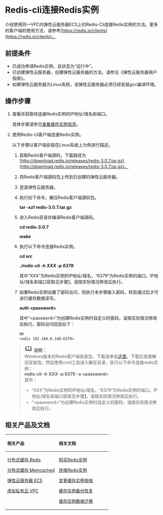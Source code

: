 # Redis-cli连接Redis实例<a name="ZH-CN_TOPIC_0144197337"></a>

介绍使用同一VPC内弹性云服务器ECS上的Redis-Cli连接Redis实例的方法。更多的客户端的使用方法，请参考[https://redis.io/clients](https://redis.io/clients)。

## 前提条件<a name="zh-cn_topic_0082114847_section1502270695932"></a>

-   已成功申请Redis实例，且状态为“运行中”。
-   已创建弹性云服务器，创建弹性云服务器的方法，请参见《弹性云服务器用户指南》。
-   如果弹性云服务器为Linux系统，该弹性云服务器必须已经安装gcc编译环境。

## 操作步骤<a name="zh-cn_topic_0082114847_section596432855917"></a>

1.  <a name="zh-cn_topic_0082114847_li5799181918288"></a>查看并获取待连接Redis实例的IP地址/域名和端口。

    具体步骤请参见[查看缓存实例信息](查看缓存实例信息.md#ZH-CN_TOPIC_0144197334)。

2.  使用Redis-cli客户端连接Redis实例。

    以下步骤以客户端安装在Linux系统上为例进行描述。

    1.  获取Redis客户端源码，下载路径为[http://download.redis.io/releases/redis-3.0.7.tar.gz](http://download.redis.io/releases/redis-3.0.7.tar.gz)。
    2.  将Redis客户端源码包上传到已创建的弹性云服务器。
    3.  登录弹性云服务器。
    4.  执行如下命令，解压Redis客户端源码包。

        **tar -xzf redis-3.0.7.tar.gz**

    5.  进入Redis目录并编译Redis客户端源码。

        **cd redis-3.0.7**

        **make**

    6.  执行以下命令连接Redis实例。

        **cd src**

        _**./redis-cli -h**_ _**XXX -p 6379**_

        其中“XXX“为Redis实例的IP地址/域名，“6379“为Redis实例的端口。IP地址/域名和端口获取见步骤[1](#zh-cn_topic_0082114847_li5799181918288)，请按实际情况修改后执行。

    7.  如果Redis实例设置了密码访问，则执行本步骤输入密码，校验通过后才可进行缓存数据读写。

        **auth <password\>**

        其中“<password\>“为创建Redis实例时自定义的密码，请按实际情况修改后执行。密码访问回显如下：

        ```
        OK
        redis 192.168.0.148:6379>
        ```


    >![](public_sys-resources/icon-note.gif) **说明：**   
    >Windows版本的Redis客户端安装包，下载请单击[这里](https://github.com/MicrosoftArchive/redis/tags)。下载后直接解压安装包，然后使用cmd工具进入解压目录，执行以下命令连接redis实例：  
    >**redis-cli -h** **_XXX_  -p 6379** **-a  _<password\>_**  
    >其中：  
    >-   “XXX“为Redis实例的IP地址/域名，“6379“为Redis实例的端口。IP地址/域名和端口获取见步骤[1](#zh-cn_topic_0082114847_li5799181918288)，请按实际情况修改后执行。  
    >-   “<password\>”为创建Redis实例时自定义的密码，请按实际情况修改后执行。  


## 相关产品及文档<a name="zh-cn_topic_0082114847_section152613113129"></a>

<a name="zh-cn_topic_0082114847_zh-cn_topic_0046844820_table1073594361220"></a>
<table><thead align="left"><tr id="zh-cn_topic_0082114847_zh-cn_topic_0046844820_row197372430123"><th class="cellrowborder" valign="top" width="50%" id="mcps1.1.3.1.1"><p id="zh-cn_topic_0082114847_zh-cn_topic_0046844820_p4737243111216"><a name="zh-cn_topic_0082114847_zh-cn_topic_0046844820_p4737243111216"></a><a name="zh-cn_topic_0082114847_zh-cn_topic_0046844820_p4737243111216"></a>相关产品</p>
</th>
<th class="cellrowborder" valign="top" width="50%" id="mcps1.1.3.1.2"><p id="zh-cn_topic_0082114847_zh-cn_topic_0046844820_p18737144301214"><a name="zh-cn_topic_0082114847_zh-cn_topic_0046844820_p18737144301214"></a><a name="zh-cn_topic_0082114847_zh-cn_topic_0046844820_p18737144301214"></a>相关文档</p>
</th>
</tr>
</thead>
<tbody><tr id="zh-cn_topic_0082114847_zh-cn_topic_0046844820_row17371443131210"><td class="cellrowborder" valign="top" width="50%" headers="mcps1.1.3.1.1 "><p id="zh-cn_topic_0082114847_zh-cn_topic_0046844820_p13372054101419"><a name="zh-cn_topic_0082114847_zh-cn_topic_0046844820_p13372054101419"></a><a name="zh-cn_topic_0082114847_zh-cn_topic_0046844820_p13372054101419"></a><a href="https://www.huaweicloud.com/product/dcs.html?infodocbz" target="_blank" rel="noopener noreferrer">分布式缓存 Redis</a></p>
<p id="zh-cn_topic_0082114847_zh-cn_topic_0046844820_p19548105714519"><a name="zh-cn_topic_0082114847_zh-cn_topic_0046844820_p19548105714519"></a><a name="zh-cn_topic_0082114847_zh-cn_topic_0046844820_p19548105714519"></a><a href="https://www.huaweicloud.com/product/dcsmem.html?infodocbz" target="_blank" rel="noopener noreferrer">分布式缓存 Memcached</a></p>
<p id="zh-cn_topic_0082114847_zh-cn_topic_0046844820_p8862161219564"><a name="zh-cn_topic_0082114847_zh-cn_topic_0046844820_p8862161219564"></a><a name="zh-cn_topic_0082114847_zh-cn_topic_0046844820_p8862161219564"></a><a href="https://www.huaweicloud.com/product/ecs.html?infodocbz" target="_blank" rel="noopener noreferrer">弹性云服务器 ECS</a></p>
<p id="zh-cn_topic_0082114847_zh-cn_topic_0046844820_p841193941416"><a name="zh-cn_topic_0082114847_zh-cn_topic_0046844820_p841193941416"></a><a name="zh-cn_topic_0082114847_zh-cn_topic_0046844820_p841193941416"></a><a href="http://www.huaweicloud.com/product/vpc.html?infodocbz" target="_blank" rel="noopener noreferrer">虚拟私有云 VPC</a></p>
</td>
<td class="cellrowborder" valign="top" width="50%" headers="mcps1.1.3.1.2 "><p id="zh-cn_topic_0082114847_zh-cn_topic_0046844820_p1381695711471"><a name="zh-cn_topic_0082114847_zh-cn_topic_0046844820_p1381695711471"></a><a name="zh-cn_topic_0082114847_zh-cn_topic_0046844820_p1381695711471"></a><a href="https://support.huaweicloud.com/usermanual-dcs/dcs-zh-ug-180315001.html?infodocbz" target="_blank" rel="noopener noreferrer">购买Redis实例</a></p>
<p id="zh-cn_topic_0082114847_zh-cn_topic_0046844820_p682916370595"><a name="zh-cn_topic_0082114847_zh-cn_topic_0046844820_p682916370595"></a><a name="zh-cn_topic_0082114847_zh-cn_topic_0046844820_p682916370595"></a><a href="https://support.huaweicloud.com/usermanual-dcs/zh-cn_topic_0082114847.html?infodocbz" target="_blank" rel="noopener noreferrer">连接Redis实例</a></p>
<p id="zh-cn_topic_0082114847_zh-cn_topic_0046844820_p16726748155912"><a name="zh-cn_topic_0082114847_zh-cn_topic_0046844820_p16726748155912"></a><a name="zh-cn_topic_0082114847_zh-cn_topic_0046844820_p16726748155912"></a><a href="https://support.huaweicloud.com/usermanual-dcs/zh-cn_topic_0061845451.html?infodocbz" target="_blank" rel="noopener noreferrer">变更缓存实例规格</a></p>
<p id="zh-cn_topic_0082114847_zh-cn_topic_0046844820_p12250886517"><a name="zh-cn_topic_0082114847_zh-cn_topic_0046844820_p12250886517"></a><a name="zh-cn_topic_0082114847_zh-cn_topic_0046844820_p12250886517"></a><a href="https://support.huaweicloud.com/usermanual-dcs/zh-cn_topic_0079545637.html?infodocbz" target="_blank" rel="noopener noreferrer">缓存实例备份恢复</a></p>
<p id="zh-cn_topic_0082114847_zh-cn_topic_0046844820_p143616360517"><a name="zh-cn_topic_0082114847_zh-cn_topic_0046844820_p143616360517"></a><a name="zh-cn_topic_0082114847_zh-cn_topic_0046844820_p143616360517"></a><a href="https://support.huaweicloud.com/migration-dcs/zh-cn_topic_0078784423.html?infodocbz" target="_blank" rel="noopener noreferrer">缓存实例数据迁移</a></p>
</td>
</tr>
</tbody>
</table>

